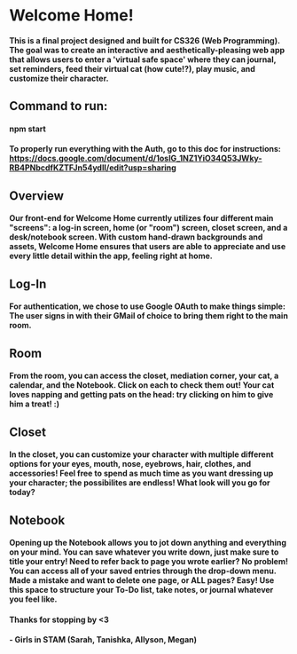 # Welcome Home!

#### This is a final project designed and built for CS326 (Web Programming). The goal was to create an interactive and aesthetically-pleasing web app that allows users to enter a 'virtual safe space' where they can journal, set reminders, feed their virtual cat (how cute!?), play music, and customize their character.

## Command to run: 
#### npm start
#### To properly run everything with the Auth, go to this doc for instructions: https://docs.google.com/document/d/1osIG_1NZ1YiO34Q53JWky-RB4PNbcdfKZTFJn54ydII/edit?usp=sharing 

## Overview
#### Our front-end for Welcome Home currently utilizes four different main "screens": a log-in screen, home (or "room") screen, closet screen, and a desk/notebook screen. With custom hand-drawn backgrounds and assets, Welcome Home ensures that users are able to appreciate and use every little detail within the app, feeling right at home. 

## Log-In
#### For authentication, we chose to use Google OAuth to make things simple: The user signs in with their GMail of choice to bring them right to the main room. 

## Room
#### From the room, you can access the closet, mediation corner, your cat, a calendar, and the Notebook. Click on each to check them out! Your cat loves napping and getting pats on the head: try clicking on him to give him a treat! :)

## Closet
#### In the closet, you can customize your character with multiple different options for your eyes, mouth, nose, eyebrows, hair, clothes, and accessories! Feel free to spend as much time as you want dressing up your character; the possibilites are endless! What look will you go for today?

## Notebook 
#### Opening up the Notebook allows you to jot down anything and everything on your mind. You can save whatever you write down, just make sure to title your entry! Need to refer back to page you wrote earlier? No problem! You can access all of your saved entries through the drop-down menu. Made a mistake and want to delete one page, or ALL pages? Easy! Use this space to structure your To-Do list, take notes, or journal whatever you feel like. 

#### Thanks for stopping by <3
#### - Girls in STAM (Sarah, Tanishka, Allyson, Megan)

